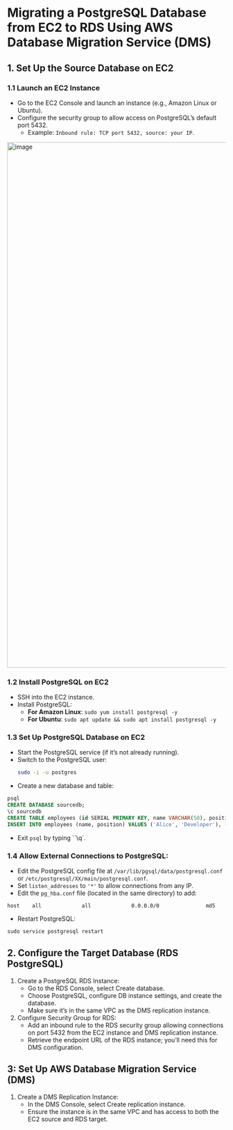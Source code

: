 # **Migrating a PostgreSQL Database from EC2 to RDS Using AWS Database Migration Service (DMS)**


## 1. Set Up the Source Database on EC2

### 1.1 Launch an EC2 Instance
- Go to the EC2 Console and launch an instance (e.g., Amazon Linux or Ubuntu).
- Configure the security group to allow access on PostgreSQL’s default port 5432.
  - Example: `Inbound rule: TCP port 5432, source: your IP`.
 
<img width="1209" alt="image" src="https://github.com/user-attachments/assets/77d551da-6ea1-4316-86a9-80a0bcc94090">


### 1.2 Install PostgreSQL on EC2
- SSH into the EC2 instance.
- Install PostgreSQL:
  - **For Amazon Linux**: `sudo yum install postgresql -y`
  - **For Ubuntu**: `sudo apt update && sudo apt install postgresql -y`

### 1.3 Set Up PostgreSQL Database on EC2
- Start the PostgreSQL service (if it’s not already running).
- Switch to the PostgreSQL user:
  ```bash
  sudo -i -u postgres
  ```
- Create a new database and table:

```sql
psql
CREATE DATABASE sourcedb;
\c sourcedb
CREATE TABLE employees (id SERIAL PRIMARY KEY, name VARCHAR(50), position VARCHAR(50));
INSERT INTO employees (name, position) VALUES ('Alice', 'Developer'), ('Bob', 'Manager');
```
- Exit `psql` by typing ``\q`.

### 1.4 Allow External Connections to PostgreSQL:
- Edit the PostgreSQL config file at `/var/lib/pgsql/data/postgresql.conf` or `/etc/postgresql/XX/main/postgresql.conf`.
- Set `listen_addresses` to `'*'` to allow connections from any IP.
- Edit the `pg_hba.conf` file (located in the same directory) to add:

```text
host    all             all             0.0.0.0/0               md5
```

- Restart PostgreSQL:

```sql
sudo service postgresql restart
```
## 2. Configure the Target Database (RDS PostgreSQL)
1. Create a PostgreSQL RDS Instance:
    - Go to the RDS Console, select Create database.
    - Choose PostgreSQL, configure DB instance settings, and create the database.
    - Make sure it’s in the same VPC as the DMS replication instance.
2. Configure Security Group for RDS:
    - Add an inbound rule to the RDS security group allowing connections on port 5432 from the EC2 instance and DMS replication instance.
    - Retrieve the endpoint URL of the RDS instance; you’ll need this for DMS configuration.

##  3: Set Up AWS Database Migration Service (DMS)
1. Create a DMS Replication Instance:
    - In the DMS Console, select Create replication instance.
    - Ensure the instance is in the same VPC and has access to both the EC2 source and RDS target.
